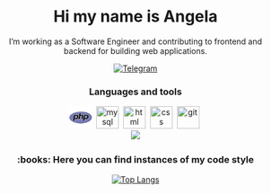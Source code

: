 <div id="header" align="center">
	<h1>Hi my name is Angela</h1>
    <p>I’m working as a Software Engineer and contributing to frontend and backend for building web applications.</p>
</div>
<div id="socials" align="center">
	<a href="https://t.me/rafaelevna_ap">
		<img src="https://img.shields.io/badge/Telegram-blue?style=for-the-badge&logo=telegram&logoColor=white" alt="Telegram"/>
	</a>
</div>

<h3 align="center">Languages and tools</h3>
<div id="tools" align="center">
<img src="https://github.com/devicons/devicon/blob/master/icons/php/php-original.svg" title="php" width="40" height="40"/>&nbsp;
<img src="https://cdn.jsdelivr.net/gh/devicons/devicon/icons/mysql/mysql-original-wordmark.svg" title="mysql" width="40" height="40"/>&nbsp;
<img src="https://cdn.jsdelivr.net/gh/devicons/devicon/icons/html5/html5-original.svg" title="html" width="40" height="40"/>&nbsp;
<img src="https://cdn.jsdelivr.net/gh/devicons/devicon/icons/css3/css3-original.svg" title="css" width="40" height="40"/>&nbsp;
<img src="https://cdn.jsdelivr.net/gh/devicons/devicon/icons/git/git-original.svg" title="git" width="40" height="40"/>&nbsp;
</div>

<div align="center">
	<img src="https://media.giphy.com/media/smGCEo5zsAXtK4bqAT/giphy.gif" width="300"/>
</div>

<div id="footer"  align="center">
	<h3>:books: Here you can find instances of my code style</h3>

[![Top Langs](https://github-readme-stats.vercel.app/api/top-langs/?username=rafaelevna13&layout=compact&theme=vision-friendly-dark)](https://github.com/anuraghazra/github-readme-stats)
</div>